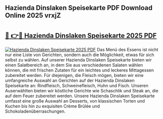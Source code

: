 ## Hazienda Dinslaken Speisekarte PDF Download Online 2025 vrxjZ

# <h2><a href="http://gc68yx.nevu.top/?p=Hazienda+Dinslaken+Speisekarte">🔗 👉🔴 Hazienda Dinslaken Speisekarte 2025 PDF</a></h2>

[![Hazienda Dinslaken Speisekarte 2025 PDF](https://i.imgur.com/dBaPXMq.png)](http://gc68yx.nevu.top/?p=Hazienda+Dinslaken+Speisekarte)
Das Menü des Essens ist nicht nur eine Liste von Gerichten, sondern auch die Möglichkeit, etwas für sich selbst zu wählen. Auf unserer Hazienda Dinslaken Speisekarte bieten wir einen Salatbereich an, in dem Sie aus verschiedenen Salaten wählen können, die mit frischen Zutaten für ein leichtes und leckeres Mittagessen zubereitet werden. Für diejenigen, die Fleisch mögen, bieten wir eine umfangreiche Auswahl an Gerichten auf der Hazienda Dinslaken Speisekarte an: Rindfleisch, Schweinefleisch, Huhn und Fisch. Unseren Auserwählten bieten wir köstliche Gerichte wie Schaschlik und Steak an, die auf dem Feuer zubereitet werden. Unsere Hazienda Dinslaken Speisekarte umfasst eine große Auswahl an Desserts, von klassischen Torten und Kuchen bis hin zu exquisiten Crème Brûlée und Schokoladenüberraschungen.
